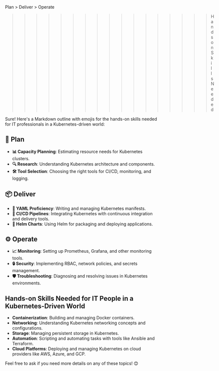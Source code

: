 Plan > Deliver > Operate
>>>>>>>>>>>>>>>>> Hands on Skills Needed


Sure! Here's a Markdown outline with emojis for the hands-on skills needed for IT professionals in a Kubernetes-driven world:

## 🚀 Plan
- **📊 Capacity Planning**: Estimating resource needs for Kubernetes clusters.
- **🔍 Research**: Understanding Kubernetes architecture and components.
- **🛠 Tool Selection**: Choosing the right tools for CI/CD, monitoring, and logging.

## 📦 Deliver
- **📜 YAML Proficiency**: Writing and managing Kubernetes manifests.
- **🔄 CI/CD Pipelines**: Integrating Kubernetes with continuous integration and delivery tools.
- **🔧 Helm Charts**: Using Helm for packaging and deploying applications.

## ⚙️ Operate
- **📈 Monitoring**: Setting up Prometheus, Grafana, and other monitoring tools.
- **🔒 Security**: Implementing RBAC, network policies, and secrets management.
- **🛡 Troubleshooting**: Diagnosing and resolving issues in Kubernetes environments.

>>>>>>>>>>>>>>>>>>>>

## Hands-on Skills Needed for IT People in a Kubernetes-Driven World
- **Containerization**: Building and managing Docker containers.
- **Networking**: Understanding Kubernetes networking concepts and configurations.
- **Storage**: Managing persistent storage in Kubernetes.
- **Automation**: Scripting and automating tasks with tools like Ansible and Terraform.
- **Cloud Platforms**: Deploying and managing Kubernetes on cloud providers like AWS, Azure, and GCP.

Feel free to ask if you need more details on any of these topics! 😊
